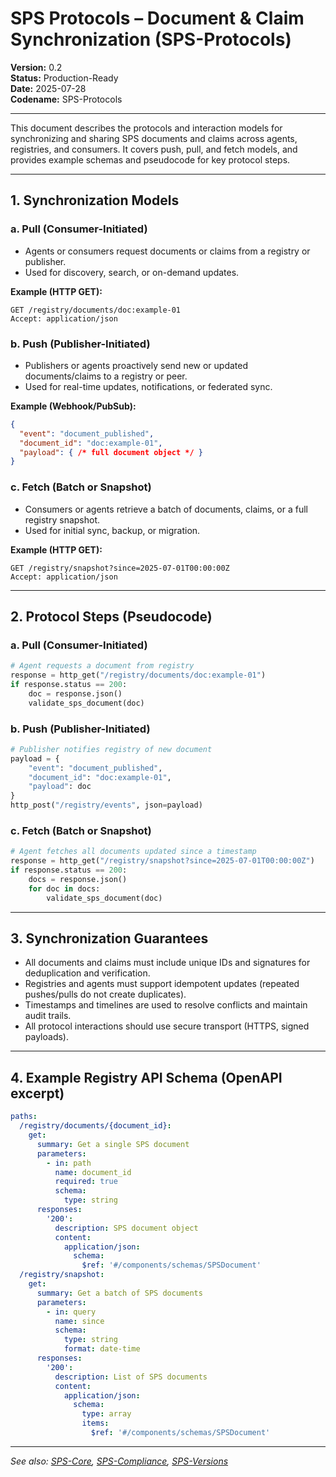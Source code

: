 # SPS Protocols – Document & Claim Synchronization (SPS-Protocols)

**Version:** 0.2  
**Status:** Production-Ready  
**Date:** 2025-07-28  
**Codename:** SPS-Protocols

---

This document describes the protocols and interaction models for synchronizing and sharing SPS documents and claims across agents, registries, and consumers. It covers push, pull, and fetch models, and provides example schemas and pseudocode for key protocol steps.

---

## 1. Synchronization Models

### a. Pull (Consumer-Initiated)
- Agents or consumers request documents or claims from a registry or publisher.
- Used for discovery, search, or on-demand updates.

**Example (HTTP GET):**
```http
GET /registry/documents/doc:example-01
Accept: application/json
```

### b. Push (Publisher-Initiated)
- Publishers or agents proactively send new or updated documents/claims to a registry or peer.
- Used for real-time updates, notifications, or federated sync.

**Example (Webhook/PubSub):**
```json
{
  "event": "document_published",
  "document_id": "doc:example-01",
  "payload": { /* full document object */ }
}
```

### c. Fetch (Batch or Snapshot)
- Consumers or agents retrieve a batch of documents, claims, or a full registry snapshot.
- Used for initial sync, backup, or migration.

**Example (HTTP GET):**
```http
GET /registry/snapshot?since=2025-07-01T00:00:00Z
Accept: application/json
```

---

## 2. Protocol Steps (Pseudocode)

### a. Pull (Consumer-Initiated)
```python
# Agent requests a document from registry
response = http_get("/registry/documents/doc:example-01")
if response.status == 200:
    doc = response.json()
    validate_sps_document(doc)
```

### b. Push (Publisher-Initiated)
```python
# Publisher notifies registry of new document
payload = {
    "event": "document_published",
    "document_id": "doc:example-01",
    "payload": doc
}
http_post("/registry/events", json=payload)
```

### c. Fetch (Batch or Snapshot)
```python
# Agent fetches all documents updated since a timestamp
response = http_get("/registry/snapshot?since=2025-07-01T00:00:00Z")
if response.status == 200:
    docs = response.json()
    for doc in docs:
        validate_sps_document(doc)
```

---

## 3. Synchronization Guarantees
- All documents and claims must include unique IDs and signatures for deduplication and verification.
- Registries and agents must support idempotent updates (repeated pushes/pulls do not create duplicates).
- Timestamps and timelines are used to resolve conflicts and maintain audit trails.
- All protocol interactions should use secure transport (HTTPS, signed payloads).

---

## 4. Example Registry API Schema (OpenAPI excerpt)
```yaml
paths:
  /registry/documents/{document_id}:
    get:
      summary: Get a single SPS document
      parameters:
        - in: path
          name: document_id
          required: true
          schema:
            type: string
      responses:
        '200':
          description: SPS document object
          content:
            application/json:
              schema:
                $ref: '#/components/schemas/SPSDocument'
  /registry/snapshot:
    get:
      summary: Get a batch of SPS documents
      parameters:
        - in: query
          name: since
          schema:
            type: string
            format: date-time
      responses:
        '200':
          description: List of SPS documents
          content:
            application/json:
              schema:
                type: array
                items:
                  $ref: '#/components/schemas/SPSDocument'
```

---

_See also: [SPS-Core](./SPS-Core.md), [SPS-Compliance](./SPS-Compliance.md), [SPS-Versions](./SPS-Versions.md)_

